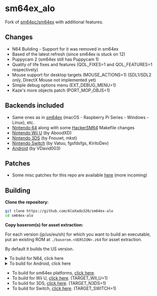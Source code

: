 # sm64ex_alo
Fork of [sm64pc/sm64ex](https://github.com/sm64pc/sm64ex/tree/nightly) with additional features. 

## Changes
 * N64 Building - Support for it was removed in sm64ex
 * Based of the latest refresh (since sm64ex is stuck on 12)
 * Puppycam 2 (sm64ex still has Puppycam 1)
 * Quality of life fixes and features (QOL_FIXES=1 and QOL_FEATURES=1 respectively)
 * Mouse support for desktop targets (MOUSE_ACTIONS=1) (SDL1/SDL2 only, DirectX Mouse not implemented yet)
 * Simple debug options menu (EXT_DEBUG_MENU=1)
 * Kaze's more objects patch (PORT_MOP_OBJS=1)
 
## Backends included
 * Same ones as in [sm64ex](https://github.com/sm64pc/sm64ex/tree/nightly) (macOS - Raspberry Pi Series - Windows - Linux), etc.
 * [Nintendo 64](https://github.com/n64decomp/sm64) along with some [HackerSM64](https://github.com/Reonu/HackerSM64) Makefile changes
 * [Nintendo Wii U](https://github.com/aboood40091/sm64ex/tree/nightly) (by AboodXD)
 * [Nintendo 3DS](https://github.com/mkst/sm64-port) (by Fnouwt, mkst)
 * [Nintendo Switch](https://github.com/fgsfdsfgs/sm64ex/tree/switch) (by Vatuu, fgsfdsfgs, KiritoDev)
 * [Android](https://github.com/VDavid003/sm64-port-android/tree/ex/nightly) (by VDavid003)

## Patches
 * Some misc patches for this repo are available [here](https://github.com/AloXado320/sm64ex-alo-patches) (more incoming)

## Building
 **Clone the repository:**

 ```sh
 git clone https://github.com/AloXado320/sm64ex-alo
 cd sm64ex-alo
 ```
 
 **Copy baserom(s) for asset extraction:**
 
 For each version (jp/us/eu/sh) for which you want to build an executable, put an existing ROM at `./baserom.<VERSION>.z64` for asset extraction.
 
 By default it builds the US version.
 
<details>
  <summary>To build for N64, click here</summary>
 
  NOTE: Only tested in WSL, works on (Debian / Ubuntu) as well, other distros untested.

  **Install build dependencies:**
  ```sh
  sudo apt install -y binutils-mips-linux-gnu build-essential git libcapstone-dev pkgconf python3 gcc-mips-linux-gnu
  ```

  **Build:**
  ```sh
  # if you have more cores available, you can increase the -j parameter
  make -j4 TARGET_N64=1 
  ```
 
  **Enjoy your rom:**
  ```sh
  build/us/sm64.us.f3dzex.z64
  ```

</details>

<details>
  <summary>To build for Android, click here</summary>
 
  NOTE: Only Termux build is supported.
 
  **Install Termux**
 
  Install the app from F-Droid [here](https://f-droid.org/en/packages/com.termux/)
 
  Make sure you use this version, as the Google Play version is outdated.

  **Install build dependencies**
  ```sh
  pkg install git wget make python getconf zip apksigner clang
  ```

  **Copy in your baserom:**

  Do this using your default file manager (on AOSP, you can slide on the left and there will be a "Termux" option there), or using Termux.
  ```sh
  termux-setup-storage
  cp /sdcard/path/to/your/baserom.z64 ./baserom.us.z64
  ```
 
  **Get SDL includes:**
  ```sh
  cd platform/android/ && ./getSDL.sh && cd ../..
  ```
 
  **Build**
  ```sh
  # if you have more cores available, you can increase the -j parameter
  # On Termux, TARGET_ANDROID=1 is defined automatically in Makefile
  make -j4
  ```

  **Enjoy your apk:**
  ```sh
  ls -al build/us_android/sm64.us.f3dex2e.apk
  ```
 
</details>

 * To build for sm64ex platforms, [click here](https://github.com/sm64pc/sm64ex/blob/nightly/README.md).
 * To build for Wii U, [click here](https://github.com/aboood40091/sm64-port/blob/master/README.md). (TARGET_WII_U=1)
 * To build for 3DS, [click here](https://github.com/sm64-port/sm64_3ds/blob/master/README.md). (TARGET_N3DS=1)
 * To build for Switch, [click here](https://github.com/fgsfdsfgs/sm64ex/blob/switch/README.md). (TARGET_SWITCH=1)
